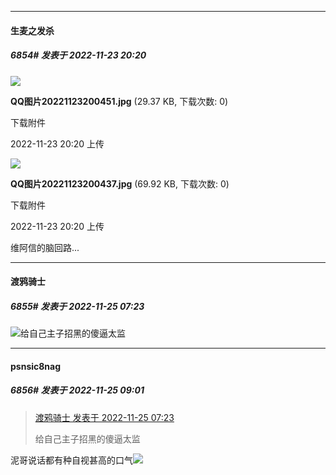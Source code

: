

*****

####  生麦之发杀  
##### 6854#       发表于 2022-11-23 20:20

<img src="https://img.saraba1st.com/forum/202211/23/202004fczk7vdcb77mc31k.jpg" referrerpolicy="no-referrer">

<strong>QQ图片20221123200451.jpg</strong> (29.37 KB, 下载次数: 0)

下载附件

2022-11-23 20:20 上传

<img src="https://img.saraba1st.com/forum/202211/23/202005nhjqx7rr9l7rzlrx.jpg" referrerpolicy="no-referrer">

<strong>QQ图片20221123200437.jpg</strong> (69.92 KB, 下载次数: 0)

下载附件

2022-11-23 20:20 上传

维阿信的脑回路...



*****

####  渡鸦骑士  
##### 6855#       发表于 2022-11-25 07:23

<img src="https://p.sda1.dev/8/9831bbeb67910aac7bc25bba3db9b44b/CMP_20221125072242825.jpg" referrerpolicy="no-referrer">给自己主子招黑的傻逼太监



*****

####  psnsic8nag  
##### 6856#       发表于 2022-11-25 09:01

<blockquote><a href="httphttps://bbs.saraba1st.com/2b/forum.php?mod=redirect&amp;goto=findpost&amp;pid=58601683&amp;ptid=1976031" target="_blank">渡鸦骑士 发表于 2022-11-25 07:23</a>

给自己主子招黑的傻逼太监</blockquote>
泥哥说话都有种自视甚高的口气<img src="https://static.saraba1st.com/image/smiley/face2017/067.png" referrerpolicy="no-referrer">

